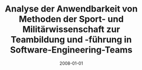 ---
abstract: ''
authors:
- Martin Polster
date: '2008-01-01'
featured: false
publication_types:
- '7'
publishDate: '2008-01-01'
title: Analyse der Anwendbarkeit von Methoden der Sport- und Militärwissenschaft zur
  Teambildung und -führung in Software-Engineering-Teams
url_pdf: ''
---